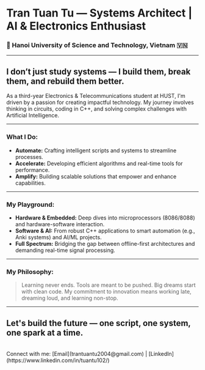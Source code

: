 # Tran Tuan Tu — Systems Architect | AI & Electronics Enthusiast

### 📍 Hanoi University of Science and Technology, Vietnam 🇻🇳

---

## I don’t just study systems — I build them, break them, and rebuild them better.

As a third-year Electronics & Telecommunications student at HUST, I'm driven by a passion for creating impactful technology. My journey involves thinking in circuits, coding in C++, and solving complex challenges with Artificial Intelligence.

---

### What I Do:

* **Automate:** Crafting intelligent scripts and systems to streamline processes.
* **Accelerate:** Developing efficient algorithms and real-time tools for performance.
* **Amplify:** Building scalable solutions that empower and enhance capabilities.

---

### My Playground:

* **Hardware & Embedded:** Deep dives into microprocessors (8086/8088) and hardware-software interaction.
* **Software & AI:** From robust C++ applications to smart automation (e.g., Anki systems) and AI/ML projects.
* **Full Spectrum:** Bridging the gap between offline-first architectures and demanding real-time signal processing.

---

### My Philosophy:

> Learning never ends. Tools are meant to be pushed. Big dreams start with clean code.
> My commitment to innovation means working late, dreaming loud, and learning non-stop.

---

## Let's build the future — one script, one system, one spark at a time.

<br>
Connect with me:
[Email](trantuantu2004@gmail.com) | [LinkedIn](https://www.linkedin.com/in/tuantu102/)
